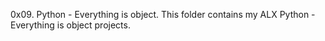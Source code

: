 0x09. Python - Everything is object.
This folder contains my ALX Python - Everything is object projects.

